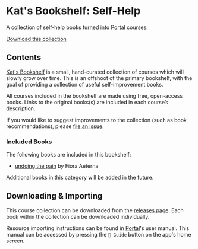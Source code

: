 # Kat's Bookshelf: Self-Help
A collection of self-help books turned into [Portal](https://github.com/School-of-Life-Project/Portal-App) courses.

[Download this collection](https://github.com/transkatgirl/kats-self-help-bookshelf/releases)

## Contents

[Kat's Bookshelf](https://github.com/transkatgirl/kats-bookshelf/#readme) is a small, hand-curated collection of courses which will slowly grow over time. This is an offshoot of the primary bookshelf, with the goal of providing a collection of useful self-improvement books.

All courses included in the bookshelf are made using free, open-access books. Links to the original books(s) are included in each course’s description.

If you would like to suggest improvements to the collection (such as book recommendations), please [file an issue](https://github.com/transkatgirl/kats-self-help-bookshelf/issues).

### Included Books

The following books are included in this bookshelf:

- [undoing the pain](https://docs.google.com/document/d/1lR4NWLlCbBAxrXdRiVn82zC3iiF7fATPtVnPA2C1TwU/edit?usp=share_link) by Fiora Aeterna

Additional books in this category will be added in the future.

## Downloading & Importing

This course collection can be downloaded from the [releases page](https://github.com/transkatgirl/kats-self-help-bookshelf/releases). Each book within the collection can be downloaded individually.

Resource importing instructions can be found in [Portal](https://github.com/School-of-Life-Project/Portal-App)'s user manual. This manual can be accessed by pressing the `📜 Guide` button on the app's home screen.
